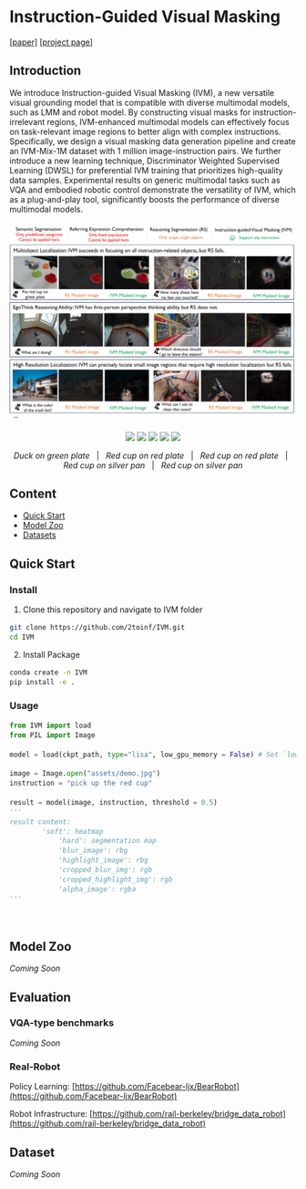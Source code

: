 # Instruction-Guided Visual Masking

[[paper]](https://arxiv.org/abs/2405.19783) [[project page]](https://2toinf.github.io/IVM/)

## Introduction

We introduce Instruction-guided Visual Masking (IVM), a new versatile visual grounding model that is compatible with diverse multimodal models, such as LMM and robot model. By constructing visual masks for instruction-irrelevant regions, IVM-enhanced multimodal models can effectively focus on task-relevant image regions to better align with complex instructions. Specifically, we design a visual masking data generation pipeline and create an IVM-Mix-1M dataset with 1 million image-instruction pairs. We further introduce a new learning technique, Discriminator Weighted Supervised Learning (DWSL) for preferential IVM training that prioritizes high-quality data samples. Experimental results on generic multimodal tasks such as VQA and embodied robotic control demonstrate the versatility of IVM, which as a plug-and-play tool, significantly boosts the performance of diverse multimodal models.

![1716817940241](image/README/1716817940241.png)


<p align="center">
    <img src="./image/gif/duck_greenplate2.gif" width="18%"/>
    <img src="./image/gif/redcup_redplate1.gif" width="18%"/>
    <img src="./image/gif/redcup_redplate3.gif" width="18%"/>
    <img src="./image/gif/redcup_silverpan1.gif" width="18%"/>
    <img src="./image/gif/redcup_silverpan5.gif" width="18%"/>
</p>
<p align="center">
 <em> Duck on green plate</em> &nbsp; | &nbsp; <em>Red cup on red plate</em> &nbsp; | &nbsp; <em>Red cup on red plate</em> &nbsp; | &nbsp; <em>Red cup on silver pan </em> &nbsp; | &nbsp; <em>Red cup on silver pan </em>
</p>

## Content

* [Quick Start](#quick-start)
* [Model Zoo](#quick-start)
* [Datasets](#quick-start)

## Quick Start

### Install

1. Clone this repository and navigate to IVM folder

```bash
git clone https://github.com/2toinf/IVM.git
cd IVM
```

2. Install Package

```bash
conda create -n IVM
pip install -e .
```

### Usage

```python
from IVM import load
from PIL import Image

model = load(ckpt_path, type="lisa", low_gpu_memory = False) # Set `low_gpu_memory=True` if you don't have enough GPU Memory

image = Image.open("assets/demo.jpg")
instruction = "pick up the red cup"

result = model(image, instruction, threshold = 0.5)
'''
result content:
	    'soft': heatmap
            'hard': segmentation map
            'blur_image': rbg
            'highlight_image': rbg
            'cropped_blur_img': rgb
            'cropped_highlight_img': rgb
            'alpha_image': rgba
'''




```

## Model Zoo

*Coming Soon*

## Evaluation

### VQA-type benchmarks

*Coming Soon*

### Real-Robot

Policy Learning: [https://github.com/Facebear-ljx/BearRobot](https://github.com/Facebear-ljx/BearRobot)

Robot Infrastructure: [https://github.com/rail-berkeley/bridge_data_robot](https://github.com/rail-berkeley/bridge_data_robot)

## Dataset

*Coming Soon*
